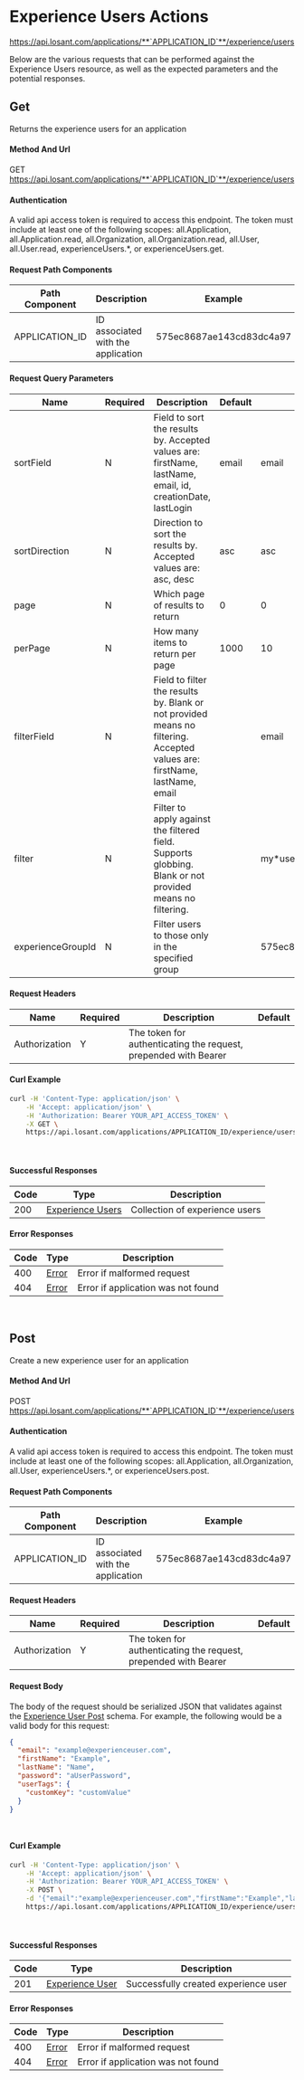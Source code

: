 # Experience Users Actions

https://api.losant.com/applications/**`APPLICATION_ID`**/experience/users

Below are the various requests that can be performed against the
Experience Users resource, as well as the expected
parameters and the potential responses.

## Get

Returns the experience users for an application

#### Method And Url

GET https://api.losant.com/applications/**`APPLICATION_ID`**/experience/users

#### Authentication
A valid api access token is required to access this endpoint. The token must
include at least one of the following scopes:
all.Application, all.Application.read, all.Organization, all.Organization.read, all.User, all.User.read, experienceUsers.*, or experienceUsers.get.

#### Request Path Components

| Path Component | Description | Example |
| -------------- | ----------- | ------- |
| APPLICATION_ID | ID associated with the application | 575ec8687ae143cd83dc4a97 |

#### Request Query Parameters

| Name | Required | Description | Default | Example |
| ---- | -------- | ----------- | ------- | ------- |
| sortField | N | Field to sort the results by. Accepted values are: firstName, lastName, email, id, creationDate, lastLogin | email | email |
| sortDirection | N | Direction to sort the results by. Accepted values are: asc, desc | asc | asc |
| page | N | Which page of results to return | 0 | 0 |
| perPage | N | How many items to return per page | 1000 | 10 |
| filterField | N | Field to filter the results by. Blank or not provided means no filtering. Accepted values are: firstName, lastName, email |  | email |
| filter | N | Filter to apply against the filtered field. Supports globbing. Blank or not provided means no filtering. |  | my*user |
| experienceGroupId | N | Filter users to those only in the specified group |  | 575ec8687ae143cd83dc4a97 |

#### Request Headers

| Name | Required | Description | Default |
| ---- | -------- | ----------- | ------- |
| Authorization | Y | The token for authenticating the request, prepended with Bearer | |

#### Curl Example

```bash
curl -H 'Content-Type: application/json' \
    -H 'Accept: application/json' \
    -H 'Authorization: Bearer YOUR_API_ACCESS_TOKEN' \
    -X GET \
    https://api.losant.com/applications/APPLICATION_ID/experience/users
```
<br/>

#### Successful Responses

| Code | Type | Description |
| ---- | ---- | ----------- |
| 200 | [Experience Users](schemas.md#experience-users) | Collection of experience users |

#### Error Responses

| Code | Type | Description |
| ---- | ---- | ----------- |
| 400 | [Error](schemas.md#error) | Error if malformed request |
| 404 | [Error](schemas.md#error) | Error if application was not found |

<br/>

## Post

Create a new experience user for an application

#### Method And Url

POST https://api.losant.com/applications/**`APPLICATION_ID`**/experience/users

#### Authentication
A valid api access token is required to access this endpoint. The token must
include at least one of the following scopes:
all.Application, all.Organization, all.User, experienceUsers.*, or experienceUsers.post.

#### Request Path Components

| Path Component | Description | Example |
| -------------- | ----------- | ------- |
| APPLICATION_ID | ID associated with the application | 575ec8687ae143cd83dc4a97 |

#### Request Headers

| Name | Required | Description | Default |
| ---- | -------- | ----------- | ------- |
| Authorization | Y | The token for authenticating the request, prepended with Bearer | |

#### Request Body

The body of the request should be serialized JSON that validates against
the [Experience User Post](schemas.md#experience-user-post) schema.  For example, the following would be a
valid body for this request:

```json
{
  "email": "example@experienceuser.com",
  "firstName": "Example",
  "lastName": "Name",
  "password": "aUserPassword",
  "userTags": {
    "customKey": "customValue"
  }
}
```
<small><br/></small>

#### Curl Example

```bash
curl -H 'Content-Type: application/json' \
    -H 'Accept: application/json' \
    -H 'Authorization: Bearer YOUR_API_ACCESS_TOKEN' \
    -X POST \
    -d '{"email":"example@experienceuser.com","firstName":"Example","lastName":"Name","password":"aUserPassword","userTags":{"customKey":"customValue"}}' \
    https://api.losant.com/applications/APPLICATION_ID/experience/users
```
<br/>

#### Successful Responses

| Code | Type | Description |
| ---- | ---- | ----------- |
| 201 | [Experience User](schemas.md#experience-user) | Successfully created experience user |

#### Error Responses

| Code | Type | Description |
| ---- | ---- | ----------- |
| 400 | [Error](schemas.md#error) | Error if malformed request |
| 404 | [Error](schemas.md#error) | Error if application was not found |

<br/>

